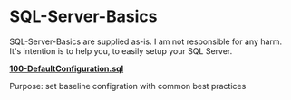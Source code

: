 # SQL-Server-Basics

SQL-Server-Basics are supplied as-is. I am not responsible for any harm. It's intention is to help you, to easily setup your SQL Server.

[**100-DefaultConfiguration.sql**](https://github.com/w-kramer/SQL-Server-Basics/blob/main/100-DefaultConfiguration.sql)

Purpose: set baseline configration with common best practices

